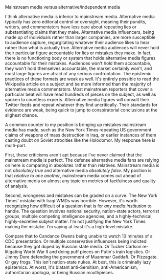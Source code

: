 Mainstream media versus alternative/independent media

I think alternative media is inferior to mainstream media. Alternative media typically has zero editorial control or oversight, meaning their pundits, writers, and commentators have less care about repeating lies or substantiating claims that they make. Alternative media influencers, being made up of individuals rather than larger companies, are more susceptible to audience capture, regurgitating whatever their audience likes to hear rather than what is actually true. Alternative media audiences will never hold their particular figure accountable for lies or mistakes they make. In fact, there is no functioning body or system that holds alternative media figures accountable for their mistakes. Audiences won't hold them accountable, they won't hold themselves accountable, the market certainly won't, and most large figures are afraid of any serious confrontation. The epistemic practices of these formats are weak as well. It's entirely possible to read the Wikipedia article on a subject and be more informed than the majority of alternative media commentators. Most mainstream reporters that cover a particular beat will have read hundreds of pieces on the subject, as well as spoken to countless experts. Alternative media figures will consult their Twitter feeds and repeat whatever they find uncritically. Their standards for evidence are weak, being quick to jump to conspiratorial conclusions at the slighest chance.

A common counter to my position is bringing up mistakes mainstream media has made, such as the New York Times repeating US government claims of weapons of mass destruction in Iraq, or earlier instances of them casting doubt on Soviet atrocities like the Holodomor. My response here is multi-part.

First, these criticisms aren't apt because I've never claimed that the mainstream media is perfect. The defense alternative media fans are relying on here is comparing in absolutes rather than relatives. Mainstream media is not *absolutely true* and alternative media *absolutely false*. My position is that *relative to one another*, mainstream media comes out ahead of alternative media on almost any topic on metrics of factfulness and quality of analysis.

Second, wrongness and mistakes can be graded on a curve. The New York Times' mistake with Iraqi WMDs was horrible. However, it's worth recognizing how difficult of a question that is for *any media institution* to handle. The question involves national security, nation-state actors, terrorist groups, multiple competing intelligence agencies, and a highly-technical, highly-secretive subject matter. I'm not justifying the New York Times making the mistake. I'm saying at least it's a high-level mistake.

Compare that to Candance Owens being unable to watch 10 minutes of a CDC presentation. Or multiple conservative influencers being indicted because they got duped by Russian state media. Or Tucker Carlson re-litigating World War II and doing puff pieces on Putin's train logistics. Or Jimmy Dore defending the government of Muammar Gaddafi. Or Pizzagate. Or gay frogs. This isn't nation-state nukes. At best, this is criminally lazy epistemics. At worst, it's blatant anti-Semitism, anti-Americanism, authoritarian apologia, or being Russian mouthpieces.
